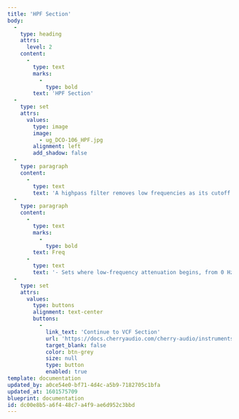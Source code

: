 ```yaml
---
title: 'HPF Section'
body:
  -
    type: heading
    attrs:
      level: 2
    content:
      -
        type: text
        marks:
          -
            type: bold
        text: 'HPF Section'
  -
    type: set
    attrs:
      values:
        type: image
        image:
          - ug_DCO-106_HPF.jpg
        alignment: left
        add_shadow: false
  -
    type: paragraph
    content:
      -
        type: text
        text: 'A highpass filter removes low frequencies as its cutoff frequency setting is increased, resulting in a thinning out of sound. The highpass filter section is a simple, non voltage-controlled affair, and acts more like a thickness control than a full-fledged filter. '
  -
    type: paragraph
    content:
      -
        type: text
        marks:
          -
            type: bold
        text: Freq
      -
        type: text
        text: '- Sets where low-frequency attenuation begins, from 0 Hz to 800 Hz.'
  -
    type: set
    attrs:
      values:
        type: buttons
        alignment: text-center
        buttons:
          -
            link_text: 'Continue to VCF Section'
            url: 'https://docs.cherryaudio.com/cherry-audio/instruments/dco-106/vcf-section'
            target_blank: false
            color: btn-grey
            size: null
            type: button
            enabled: true
template: documentation
updated_by: a0ce54e0-bf71-4d4c-a5b9-7182705c1bfa
updated_at: 1601575709
blueprint: documentation
id: dc00e8b5-a6f4-48c7-a4f9-ae6d952c3bbd
---
```

